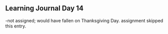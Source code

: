 ## Learning Journal Day 14

-not assigned; would have fallen on Thanksgiving Day. assignment skipped this entry.
